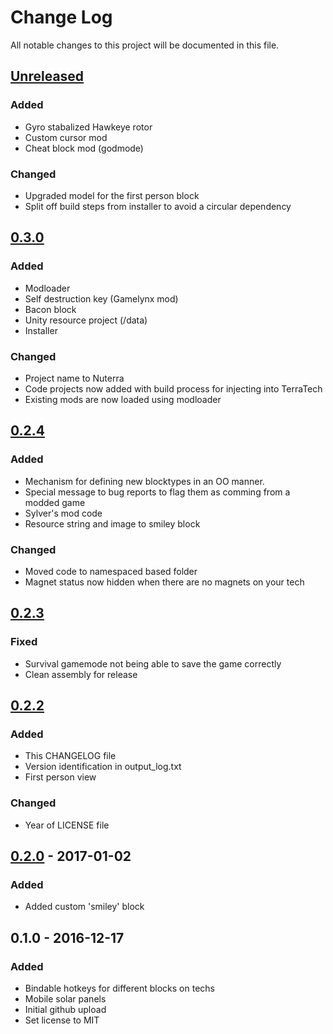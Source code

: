 [Unreleased]: https://github.com/maritaria/nuterra/compare/v0.3.0...HEAD
[0.3.0]: https://github.com/maritaria/nuterra/compare/v0.2.4...v0.3.0
[0.2.4]: https://github.com/maritaria/nuterra/compare/v0.2.3...v0.2.4
[0.2.3]: https://github.com/maritaria/nuterra/compare/v0.2.2...v0.2.3
[0.2.2]: https://github.com/maritaria/nuterra/compare/v0.2.0...v0.2.2
[0.2.0]: https://github.com/maritaria/nuterra/compare/v0.1.0...v0.2.0

# Change Log
All notable changes to this project will be documented in this file.

## [Unreleased]
### Added
- Gyro stabalized Hawkeye rotor
- Custom cursor mod
- Cheat block mod (godmode)

### Changed
- Upgraded model for the first person block
- Split off build steps from installer to avoid a circular dependency

## [0.3.0]
### Added
- Modloader
- Self destruction key (Gamelynx mod)
- Bacon block
- Unity resource project (/data)
- Installer

### Changed
- Project name to Nuterra
- Code projects now added with build process for injecting into TerraTech
- Existing mods are now loaded using modloader

## [0.2.4]
### Added
- Mechanism for defining new blocktypes in an OO manner.
- Special message to bug reports to flag them as comming from a modded game
- Sylver's mod code
- Resource string and image to smiley block

### Changed
- Moved code to namespaced based folder
- Magnet status now hidden when there are no magnets on your tech

## [0.2.3]
### Fixed
- Survival gamemode not being able to save the game correctly
- Clean assembly for release

## [0.2.2]
### Added
- This CHANGELOG file
- Version identification in output_log.txt
- First person view

### Changed
- Year of LICENSE file

## [0.2.0] - 2017-01-02
### Added
- Added custom 'smiley' block

## 0.1.0 - 2016-12-17
### Added
- Bindable hotkeys for different blocks on techs
- Mobile solar panels
- Initial github upload
- Set license to MIT
